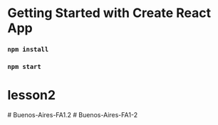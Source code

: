 # Getting Started with Create React App

### `npm install`

### `npm start`
# lesson2
#   B u e n o s - A i r e s - F A 1 . 2  
 #   B u e n o s - A i r e s - F A 1 - 2  
 
